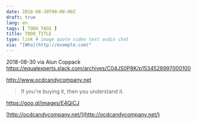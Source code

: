 ```yaml
---
date: 2018-08-30T00:00:00Z
draft: true
lang: en
tags: [ TODO_TAGS ]
title: TODO_TITLE
type: link # image quote video text audio chat
via: "[Who](http://example.com)"
---
```



2018-08-30 via Alun Coppack
https://equalexperts.slack.com/archives/C04JS0P8K/p1534528997000100

http://www.ocdcandycompany.net

> If you're buying it, then you understand it.

https://goo.gl/images/E4QiCJ

[http://ocdcandycompany.net/](http://ocdcandycompany.net/)


